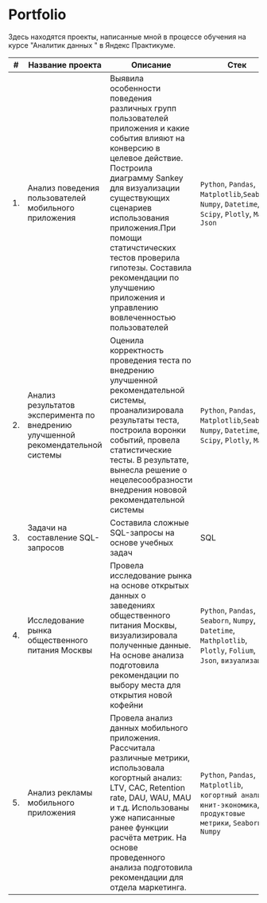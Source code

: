# Portfolio
Здесь находятся проекты, написанные мной в процессе обучения на курсе "Аналитик данных " в Яндекс Практикуме.

| #  | Название проекта | Описание | Стек |
| ------------- | ------------- | ------------ | ---------- |
| 1. | Анализ поведения пользователей  мобильного приложения| Выявила особенности поведения различных групп пользователей приложения и какие события влияют на конверсию в целевое действие. Построила диаграмму Sankey для визуализации существующих сценариев использования приложения.При помощи статичстических тестов проверила гипотезы. Составила рекомендации по улучшению приложения и управлению вовлеченностью пользователей|`Python`, `Pandas`, `Matplotlib`,`Seaborn`, `Numpy`, `Datetime`, `Scipy`, `Plotly`, `Math`, `Json`|
| 2. | Анализ результатов эксперимента по внедрению улучшенной рекомендательной системы |Оценила корректность проведения теста по внедрению улучшенной рекомендательной системы, проанализировала результаты теста, построила воронки событий, провела статистические тесты. В результате, вынесла решение о нецелесообразности внедрения нововой рекомендательной системы|`Python`, `Pandas`, `Matplotlib`,`Seaborn`, `Numpy`, `Datetime`, `Scipy`, `Plotly`, `Math`|
| 3. | Задачи на составление SQL-запросов | Составила сложные SQL-запросы на основе учебных задач  | SQL |
| 4. | Исследование рынка общественного питания Москвы| Провела исследование рынка на основе открытых данных о заведениях общественного питания Москвы, визуализировала полученные данные. На основе анализа подготовила рекомендации по выбору места для открытия новой кофейни| `Python`, `Pandas`, `Seaborn`, `Numpy`, `Datetime`, `Mathplotlib`, `Plotly`, `Folium`, `Json`, `визуализация` |
|5.| Анализ рекламы  мобильного приложения |Провела анализ данных мобильного приложения. Рассчитала различные метрики, использовала когортный анализ: LTV, CAC, Retention rate, DAU, WAU, MAU и т.д. Использованы уже написанные ранее функции расчёта метрик. На основе проведенного анализа подготовила рекомендации для отдела маркетинга. | `Python`, `Pandas`, `Matplotlib`, `когортный анализ`, `юнит-экономика`, `продуктовые метрики`, `Seaborn`, `Numpy`|


